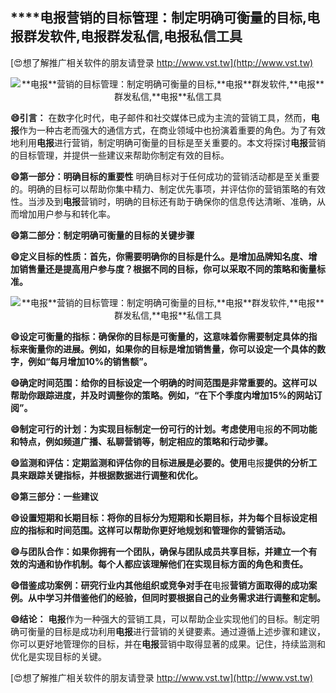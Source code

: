 ## ****电报**营销的目标管理：制定明确可衡量的目标,**电报**群发软件,**电报**群发私信,**电报**私信工具**

[😍想了解推广相关软件的朋友请登录 http://www.vst.tw](http://www.vst.tw)

 <center><img src="https://vst.tw/MP4/tuiguang/png/3.png" alt="**电报**营销的目标管理：制定明确可衡量的目标,**电报**群发软件,**电报**群发私信,**电报**私信工具"></center>

**😄引言：**
在数字化时代，电子邮件和社交媒体已成为主流的营销工具，然而，**电报**作为一种古老而强大的通信方式，在商业领域中也扮演着重要的角色。为了有效地利用**电报**进行营销，制定明确可衡量的目标是至关重要的。本文将探讨**电报**营销的目标管理，并提供一些建议来帮助你制定有效的目标。

**😄第一部分：明确目标的重要性**
明确目标对于任何成功的营销活动都是至关重要的。明确的目标可以帮助你集中精力、制定优先事项，并评估你的营销策略的有效性。当涉及到**电报**营销时，明确的目标还有助于确保你的信息传达清晰、准确，从而增加用户参与和转化率。

**😄第二部分：制定明确可衡量的目标的关键步骤**

**😄定义目标的性质：首先，你需要明确你的目标是什么。是增加品牌知名度、增加销售量还是提高用户参与度？根据不同的目标，你可以采取不同的策略和衡量标准。**

 <center><img src="https://vst.tw/MP4/tuiguang/png/8.png" alt="**电报**营销的目标管理：制定明确可衡量的目标,**电报**群发软件,**电报**群发私信,**电报**私信工具"></center>

**😄设定可衡量的指标：确保你的目标是可衡量的，这意味着你需要制定具体的指标来衡量你的进展。例如，如果你的目标是增加销售量，你可以设定一个具体的数字，例如“每月增加10%的销售额”。**

**😄确定时间范围：给你的目标设定一个明确的时间范围是非常重要的。这样可以帮助你跟踪进度，并及时调整你的策略。例如，“在下个季度内增加15%的网站订阅”。**

**😄制定可行的计划：为实现目标制定一份可行的计划。考虑使用**电报**的不同功能和特点，例如频道广播、私聊营销等，制定相应的策略和行动步骤。**

**😄监测和评估：定期监测和评估你的目标进展是必要的。使用**电报**提供的分析工具来跟踪关键指标，并根据数据进行调整和优化。**

**😄第三部分：一些建议**

**😄设置短期和长期目标：将你的目标分为短期和长期目标，并为每个目标设定相应的指标和时间范围。这样可以帮助你更好地规划和管理你的营销活动。**

**😄与团队合作：如果你拥有一个团队，确保与团队成员共享目标，并建立一个有效的沟通和协作机制。每个人都应该理解他们在实现目标方面的角色和责任。**

**😄借鉴成功案例：研究行业内其他组织或竞争对手在**电报**营销方面取得的成功案例。从中学习并借鉴他们的经验，但同时要根据自己的业务需求进行调整和定制。**

**😄结论：**
**电报**作为一种强大的营销工具，可以帮助企业实现他们的目标。制定明确可衡量的目标是成功利用**电报**进行营销的关键要素。通过遵循上述步骤和建议，你可以更好地管理你的目标，并在**电报**营销中取得显著的成果。记住，持续监测和优化是实现目标的关键。

[😍想了解推广相关软件的朋友请登录 http://www.vst.tw](http://www.vst.tw)



